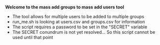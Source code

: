 **Welcome to the mass add groups to mass add users tool**

* The tool allows for multiple users to be added to multiple groups
* run_me.sh is looking at users.csv and groups.csv for information
* The script requires a password to be set in the "SECRET" variable
* The SECRET conundrum is not yet resolved... So this script cannot be used until that point 
